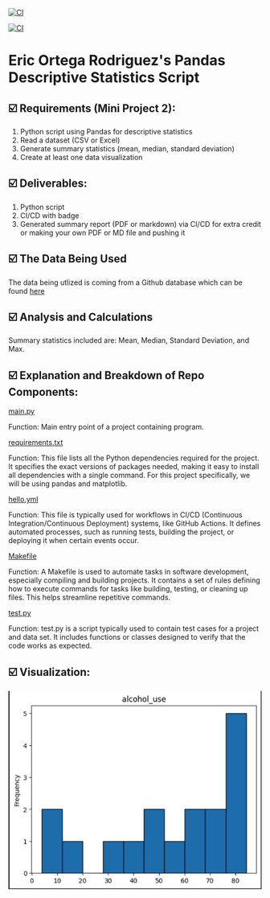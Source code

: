 [![CI](https://github.com/nogibjj/Eric_Ortega_Fall_2024_Data_Eng/actions/workflows/hello.yml/badge.svg)](https://github.com/nogibjj/Eric_Ortega_Fall_2024_Data_Eng/actions/workflows/hello.yml)

[![CI](https://github.com/nogibjj/Eric_Ortega_Rodriguez_Mini_Project_2/actions/workflows/hello.yml/badge.svg)](https://github.com/nogibjj/Eric_Ortega_Rodriguez_Mini_Project_2/actions/workflows/hello.yml)

# Eric Ortega Rodriguez's Pandas Descriptive Statistics Script

## ☑️ Requirements (Mini Project 2):
1. Python script using Pandas for descriptive statistics
2. Read a dataset (CSV or Excel)
3. Generate summary statistics (mean, median, standard deviation)
4. Create at least one data visualization

## ☑️ Deliverables:
1. Python script 
2. CI/CD with badge
3. Generated summary report (PDF or markdown) via CI/CD for extra credit or making your own PDF or MD file and pushing it 

## ☑️ The Data Being Used
The data being utlized is coming from a Github database which can be found [here](https://raw.githubusercontent.com/fivethirtyeight/data/master/drug-use-by-age/drug-use-by-age.csv) 

## ☑️ Analysis and Calculations
Summary statistics included are: Mean, Median, Standard Deviation, and Max. 


## ☑️ Explanation and Breakdown of Repo Components: 

[main.py](main.py)

Function: Main entry point of a project containing program. 

[requirements.txt](requirements.txt)

Function: This file lists all the Python dependencies required for the project. It specifies the exact versions of packages needed, making it easy to install all dependencies with a single command. For this project specifically, we will be using pandas and matplotlib. 

[hello.yml](.github/workflows/hello.yml)

Function: This file is typically used for workflows in CI/CD (Continuous Integration/Continuous Deployment) systems, like GitHub Actions. It defines automated processes, such as running tests, building the project, or deploying it when certain events occur.

[Makefile](Makefile)

Function: A Makefile is used to automate tasks in software development, especially compiling and building projects. It contains a set of rules defining how to execute commands for tasks like building, testing, or cleaning up files. This helps streamline repetitive commands.

[test.py](test.py)

Function: test.py is a script typically used to contain test cases for a project and data set. It includes functions or classes designed to verify that the code works as expected. 

## ☑️ Visualization: 
![Visualization](Chart.png)
